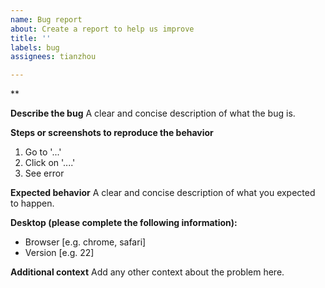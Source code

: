 ```yaml
---
name: Bug report
about: Create a report to help us improve
title: ''
labels: bug
assignees: tianzhou

---
```


**

**Describe the bug**
A clear and concise description of what the bug is.

**Steps or screenshots to reproduce the behavior**
1. Go to '...'
2. Click on '....'
4. See error

**Expected behavior**
A clear and concise description of what you expected to happen.

**Desktop (please complete the following information):**
 - Browser [e.g. chrome, safari]
 - Version [e.g. 22]

**Additional context**
Add any other context about the problem here.
